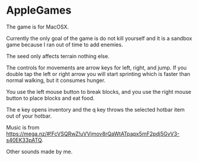 # AppleGames

The game is for MacOSX.

Currently the only goal of the game is do not kill yourself and it is a sandbox game because I ran out of time to add enemies.

The seed only affects terrain nothing else.

The controls for movements are arrow keys for left, right, and jump.
If you double tap the left or right arrow you will start sprinting which is faster than normal walking, but it consumes hunger.

You use the left mouse button to break blocks, and you use the right mouse button to place blocks and eat food.

The e key opens inventory and the q key throws the selected hotbar item out of your hotbar.

Music is from https://mega.nz/#!FcVSQRwZ!uVVjmov8rQaWtATpapx5mF2pdj5GvV3-s40EK33pATQ.

Other sounds made by me.
